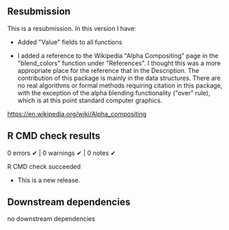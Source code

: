 ## Resubmission
This is a resubmission. In this version I have:

* Added "Value" fields to all functions

* I added a reference to the Wikipedia "Alpha Compositing" page in the "blend_colors" function under "References". I thought this was a more appropriate place for the reference that in the Description. The contribution of this package is mainly in the data structures. There are no real algorithms or formal methods requiring citation in this package, with the exception of the alpha blending functionality ("over" rule), which is at this point standard computer graphics.

https://en.wikipedia.org/wiki/Alpha_compositing

## R CMD check results

0 errors ✔ | 0 warnings ✔ | 0 notes ✔

R CMD check succeeded

* This is a new release.

## Downstream dependencies

no downstream dependencies
